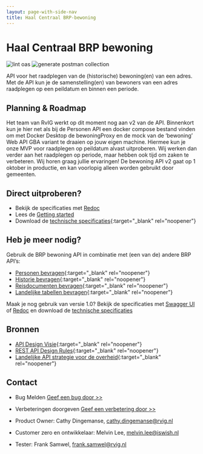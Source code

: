 ```yaml
---
layout: page-with-side-nav
title: Haal Centraal BRP-bewoning
---
```

# Haal Centraal BRP bewoning

![lint oas](https://github.com/BRP-API/Haal-Centraal-BRP-Bewoning/workflows/lint-oas/badge.svg)
![generate postman collection](https://github.com/BRP-API/Haal-Centraal-BRP-Bewoning/workflows/generate-postman-collection/badge.svg)

API voor het raadplegen van de (historische) bewoning(en) van een adres. Met de API kun je de samenstelling(en) van bewoners van een adres raadplegen op een peildatum en binnen een periode.

## Planning & Roadmap
Het team van RvIG werkt op dit moment nog aan v2 van de API. Binnenkort kun je hier net als bij de Personen API een docker compose bestand vinden om met Docker Desktop de bewoningProxy en de mock van de ‘bewoning’ Web API GBA variant te draaien op jouw eigen machine. Hiermee kun je onze MVP voor raadplegen op peildatum alvast uitproberen. Wij werken dan verder aan het raadplegen op periode, maar hebben ook tijd om zaken te verbeteren. Wij horen graag jullie ervaringen!
De bewoning API v2 gaat op 1 oktober in productie, en kan voorlopig alleen worden gebruikt door gemeenten. 

## Direct uitproberen?
* Bekijk de specificaties met [Redoc](redoc-io)
* Lees de [Getting started](getting-started)
* Download de [technische specificaties](https://github.com/BRP-API/Haal-Centraal-BRP-Bewoning/blob/master/specificatie/genereervariant/openapi.yaml){:target="_blank" rel="noopener"}

## Heb je meer nodig? 
Gebruik de BRP bewoning API in combinatie met (een van de) andere BRP API’s:

* [Personen bevragen](https://BRP-API.github.io/Haal-Centraal-BRP-bevragen){:target="_blank" rel="noopener"}
* [Historie bevragen](https://BRP-API.github.io/Haal-Centraal-BRP-historie-bevragen){:target="_blank" rel="noopener"}
* [Reisdocumenten bevragen](https://BRP-API.github.io/Haal-Centraal-Reisdocumenten-bevragen){:target="_blank" rel="noopener"}
* [Landelijke tabellen bevragen](https://BRP-API.github.io/Haal-Centraal-BRP-tabellen-bevragen){:target="_blank" rel="noopener"}
  
Maak je nog gebruik van versie 1.0? Bekijk de specificaties met [Swagger UI](https://brp-api.github.io/Haal-Centraal-BRP-bewoning/swagger-ui) of [Redoc](https://brp-api.github.io/Haal-Centraal-BRP-bewoning/redoc) en download de [technische specificaties](https://github.com/BRP-API/Haal-Centraal-BRP-Bewoning/blob/master/specificatie/genereervariant/openapi.yaml)

## Bronnen

* [API Design Visie](https://github.com/Geonovum/KP-APIs/blob/master/overleggen/Werkgroep%20API%20design%20visie/API%20Design%20Visie.md){:target="_blank" rel="noopener"}
* [REST API Design Rules](https://docs.geostandaarden.nl/api/API-Designrules/){:target="_blank" rel="noopener"}
* [Landelijke API strategie voor de overheid](https://geonovum.github.io/KP-APIs/){:target="_blank" rel="noopener"}

## Contact

* Bug Melden
  [Geef een bug door >>](https://github.com/BRP-API/Haal-Centraal-BRP-bewoning/issues/new?assignees=&labels=bug&template=bug_report.md&title=)
* Verbeteringen doorgeven
  [Geef een verbetering door >>](https://github.com/BRP-API/Haal-Centraal-BRP-bewoning/issues/new?assignees=&labels=enhancement&template=enhancement.md&title=)

* Product Owner: Cathy Dingemanse, [cathy.dingemanse@rvig.nl](mailto:cathy.dingemanse@rvig.nl)
* Customer zero en ontwikkelaar: Melvin Lee, [melvin.lee@iswish.nl](mailto:melvin.lee@rvig.nl)
* Tester: Frank Samwel, [frank.samwel@rvig.nl](mailto:frank.samwel@rvig.nl)



